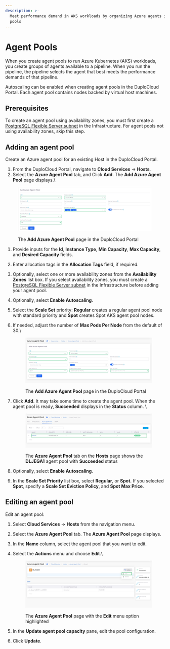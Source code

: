 ```yaml
---
description: >-
  Meet performance demand in AKS workloads by organizing Azure agents into agent
  pools
---
```


# Agent Pools

When you create agent pools to run Azure Kubernetes (AKS) workloads, you create groups of agents available to a pipeline. When you run the pipeline, the pipeline selects the agent that best meets the performance demands of that pipeline.

Autoscaling can be enabled when creating agent pools in the DuploCloud Portal. Each agent pool contains nodes backed by virtual host machines.

## Prerequisites

To create an agent pool using availability zones, you must first create a [PostgreSQL Flexible Server subnet](../databases/postgresql-flexible-server.md#create-a-postgresql-flexible-server-subnet-in-the-infrastructure) in the Infrastructure. For agent pools not using availability zones, skip this step.&#x20;

## Adding an agent pool

Create an Azure agent pool for an existing Host in the DuploCloud Portal.

1. From the DuploCloud Portal, navigate to **Cloud Services** -> **Hosts**.
2. Select the **Azure Agent Pool** tab, and Click **Add**. The **Add Azure Agent Pool** page displays.\


<figure><img src="../../../.gitbook/assets/new agent pool.png" alt=""><figcaption><p>The <strong>Add Azure Agent Pool</strong> page in the DuploCloud Portal</p></figcaption></figure>

1. Provide inputs for the **Id**, **Instance Type**, **Min Capacity**, **Max Capacity**, and **Desired Capacity** fields.
2. Enter allocation tags in the **Allocation Tags** field, if required.
3. Optionally, select one or more availability zones from the **Availability Zones** list box. If you select availability zones, you must create a [PostgreSQL Flexible Server subnet](../databases/postgresql-flexible-server.md#create-a-postgresql-flexible-server-subnet-in-the-infrastructure) in the Infrastructure before adding your agent pool. &#x20;
4. Optionally, select **Enable Autoscaling**.
5. Select the **Scale Set** priority: **Regular** creates a regular agent pool node with standard priority and **Spot** creates Spot AKS agent pool nodes.
6.  If needed, adjust the number of **Max Pods Per Node** from the default of 30.\


    <figure><img src="../../../.gitbook/assets/add agent pool.png" alt=""><figcaption><p>The <strong>Add Azure Agent Pool</strong> page in the DuploCloud Portal</p></figcaption></figure>
7.  Click **Add**. It may take some time to create the agent pool. When the agent pool is ready, **Succeeded** displays in the **Status** column. \


    <figure><img src="../../../.gitbook/assets/agent pool success.png" alt=""><figcaption><p>The <strong>Azure Agent Pool</strong> tab on the <strong>Hosts</strong> page shows the <strong>DLJEGA1</strong> agent pool with <strong>Succeeded</strong> status</p></figcaption></figure>
8. Optionally, select **Enable Autoscaling**.
9. In the **Scale Set Priority** list box, select **Regular**, or **Spot.** If you selected **Spot**, specify a **Scale Set Eviction Policy**, and **Spot Max Price**.

## Editing an agent pool

Edit an agent pool:

1. Select **Cloud Services** -> **Hosts** from the navigation menu.
2. Select the **Azure Agent Pool** tab. The **Azure Agent Pool** page displays.
3. In the **Name** column, select the agent pool that you want to edit.
4.  Select the **Actions** menu and choose **Edit**.\


    <figure><img src="../../../.gitbook/assets/edit agent pool.png" alt=""><figcaption><p>The <strong>Azure Agent Pool</strong> page with the <strong>Edit</strong> menu option highlighted</p></figcaption></figure>
5. In the **Update agent pool capacity** pane, edit the pool configuration.
6. Click **Update**.
